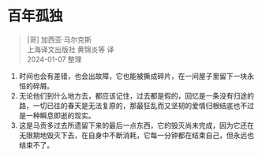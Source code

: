 # 百年孤独
> [哥] 加西亚·马尔克斯  
> 上海译文出版社 黄锦炎等 译  
> 2024-01-07 整理

1. 时间也会有差错，也会出故障，它也能被撕成碎片，在一间屋子里留下一块永恒的碎屑。
2. 无论他们到什么地方去，都应该记住，过去都是假的，回忆是一条没有归途的路，一切已往的春天是无法复原的，那最狂乱而又坚韧的爱情归根结底也不过是一种瞬息即逝的现实。
3. 这是马贡多过去所遗留下来的最后一点东西，它的毁灭尚未完成，因为它还在无限期地毁灭下去，在自身中不断消耗，它每一分钟都在结束自己，但永远也结束不了。
